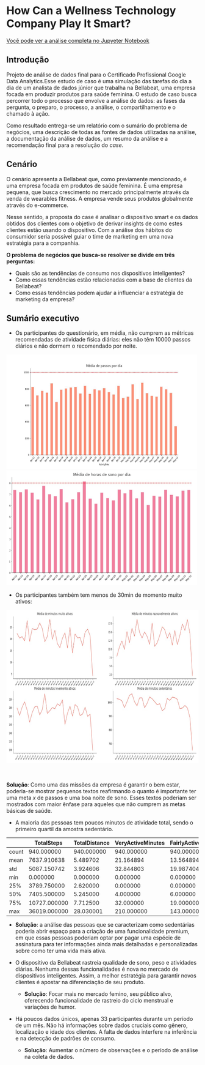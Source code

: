 # How Can a Wellness Technology Company Play It Smart?

[Você pode ver a análise completa no Jupyeter Notebook](https://github.com/biancaportela/bellabeat_analise/blob/main/bellabeat_analysis.ipynb)

## Introdução

Projeto de análise de dados final para o Certificado Profissional Google Data Analytics.Esse estudo de caso é uma simulação das tarefas do dia a dia de um analista de dados júnior que trabalha na Bellabeat, uma empresa focada em produzir produtos para saúde feminina. O estudo de caso busca percorrer todo o processo que envolve a análise de dados: as fases da pergunta, o preparo, o processo, a análise, o compartilhamento e o chamado à ação. 

Como resultado entrega-se um relatório com o sumário do problema de negócios, uma descrição de todas as fontes de dados utilizadas na análise, a documentação da análise de dados, um resumo da análise e a recomendação final para a resolução do *case*. 

## Cenário

O cenário apresenta a Bellabeat que, como previamente mencionado, é uma empresa focada em produtos de saúde feminina. É uma empresa pequena, que busca crescimento no mercado principalmente através da venda de wearables fitness. A empresa vende seus produtos globalmente através do e-commerce. 

Nesse sentido, a proposta do case é analisar o dispositivo smart e os dados obtidos dos clientes com o objetivo de derivar insights de como estes clientes estão usando o dispositivo. Com a análise dos hábitos do consumidor seria possível guiar o time de marketing em uma nova estratégia para a companhia. 

**O problema de negócios que busca-se resolver se divide em três perguntas:**

- Quais são as tendências de consumo nos dispositivos inteligentes?
- Como essas tendências estão relacionadas com a base de clientes da Bellabeat?
- Como essas tendências podem ajudar a influenciar a estratégia de marketing da empresa?

## Sumário executivo

- Os participantes do questionário, em média, não cumprem as métricas recomendadas de atividade física diárias: eles não têm 10000 passos diários e não dormem o recomendado por noite.

<p float="center">
  <img src="https://github.com/biancaportela/bellabeat_analise/blob/e261499fa0bba5ab097ab7dd91200236e52296c4/imagens/media_passos.jpg" width="500" height = "300"/>
  <img src="https://github.com/biancaportela/bellabeat_analise/blob/e261499fa0bba5ab097ab7dd91200236e52296c4/imagens/sono.jpg" width="500" height = "300" /> 
</p>

- Os participantes também tem menos de 30min de momento muito ativos:
<p align="center">
<img src="https://github.com/biancaportela/bellabeat_analise/blob/e261499fa0bba5ab097ab7dd91200236e52296c4/imagens/minutos_ativos.jpg"  width="700" height="400">
</p>
<br>


**Solução**: Como uma das missões da empresa é garantir o bem estar, poderia-se mostrar pequenos textos reafirmando o quanto é importante ter  uma meta *x* de passos e uma boa noite de sono. Esses textos poderiam ser mostrados com maior ênfase para aqueles que não cumprem as metas básicas de saúde.
    
    
- A maioria das pessoas tem poucos minutos de atividade total, sendo o primeiro quartil da amostra sedentário.


|       | TotalSteps   | TotalDistance | VeryActiveMinutes | FairlyActiveMinutes | LightlyActiveMinutes | SedentaryMinutes | Calories    |
|-------|--------------|---------------|-------------------|---------------------|----------------------|------------------|-------------|
| count | 940.000000   | 940.000000    | 940.000000        | 940.000000          | 940.000000           | 940.000000       | 940.000000  |
| mean  | 7637.910638  | 5.489702      | 21.164894         | 13.564894           | 192.812766           | 991.210638       | 2303.609574 |
| std   | 5087.150742  | 3.924606      | 32.844803         | 19.987404           | 109.174700           | 301.267437       | 718.166862  |
| min   | 0.000000     | 0.000000      | 0.000000          | 0.000000            | 0.000000             | 0.000000         | 0.000000    |
| 25%   | 3789.750000  | 2.620000      | 0.000000          | 0.000000            | 127.000000           | 729.750000       | 1828.500000 |
| 50%   | 7405.500000  | 5.245000      | 4.000000          | 6.000000            | 199.000000           | 1057.500000      | 2134.000000 |
| 75%   | 10727.000000 | 7.712500      | 32.000000         | 19.000000           | 264.000000           | 1229.500000      | 2793.250000 |
| max   | 36019.000000 | 28.030001     | 210.000000        | 143.000000          | 518.000000           | 1440.000000      | 4900.000000 |


  - **Solução**: a análise das pessoas que se caracterizam como sedentárias poderia abrir espaço para a criação de uma  funcionalidade premium, em que essas pessoas poderiam optar por pagar uma espécie de assinatura para ter informações ainda mais detalhadas e personalizadas sobre como ter uma vida mais ativa.
    
    
- O dispositivo da Bellabeat rastreia qualidade de sono, peso e atividades diárias. Nenhuma dessas funcionalidades é nova no mercado de dispositivos inteligentes. Assim, a melhor estratégia para garantir novos clientes é apostar na diferenciação de seu produto.
	
  - **Solução**: Focar mais no mercado femino, seu público alvo, oferecendo funcionalidade de rastreio do ciclo menstrual e variações de humor.
    
    
- Há poucos dados únicos, apenas 33 participantes durante um período de um mês. Não há informações sobre dados cruciais como gênero, localização e idade dos clientes. A falta de dados interfere na inferência e na detecção de padrões de consumo.

  - **Solução**: Aumentar o número de observações e o período de análise na coleta de dados.



